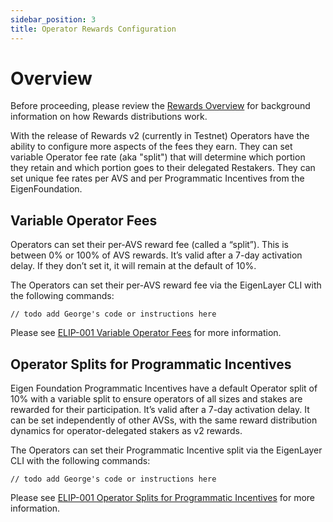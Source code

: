 ```yaml
---
sidebar_position: 3
title: Operator Rewards Configuration
---
```


# Overview

Before proceeding, please review the [Rewards Overview](/docs/eigenlayer/rewards-claiming/rewards-claiming-overview.md) for background information on how Rewards distributions work.

With the release of Rewards v2 (currently in Testnet) Operators have the ability to configure more aspects of the fees they earn. They can set variable Operator fee rate (aka "split") that will determine which portion they retain and which portion goes to their delegated Restakers. They can set unique fee rates per AVS and per Programmatic Incentives from the EigenFoundation.


## Variable Operator Fees

Operators can set their per-AVS reward fee (called a “split”). This is between 0% or 100% of AVS rewards. It’s valid after a 7-day activation delay. If they don’t set it, it will remain at the default of 10%. 

The Operators can set their per-AVS reward fee via the EigenLayer CLI with the following commands:
```
// todo add George's code or instructions here
```

Please see [ELIP-001 Variable Operator Fees](https://github.com/eigenfoundation/ELIPs/blob/main/ELIPs/ELIP-001.md#variable-operator-fees) for more information.

## Operator Splits for Programmatic Incentives

Eigen Foundation Programmatic Incentives have a default Operator split of 10% with a variable split to ensure operators of all sizes and stakes are rewarded for their participation. It’s valid after a 7-day activation delay. It can be set independently of other AVSs, with the same reward distribution dynamics for operator-delegated stakers as v2 rewards.

The Operators can set their Programmatic Incentive split via the EigenLayer CLI with the following commands:
```
// todo add George's code or instructions here
```

Please see [ELIP-001 Operator Splits for Programmatic Incentives](https://github.com/eigenfoundation/ELIPs/blob/main/ELIPs/ELIP-001.md#operator-splits-for-programmatic-incentives) for more information.

